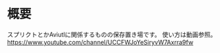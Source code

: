 # 概要
スプリクトとかAviutlに関係するものの保存置き場です。
使い方は動画参照。
https://www.youtube.com/channel/UCCFWJoYeSiryvW7Axrra9fw
